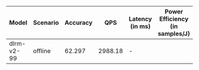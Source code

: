 | Model      | Scenario   |   Accuracy |     QPS | Latency (in ms)   | Power Efficiency (in samples/J)   |
|------------|------------|------------|---------|-------------------|-----------------------------------|
| dlrm-v2-99 | offline    |     62.297 | 2988.18 | -                 |                                   |